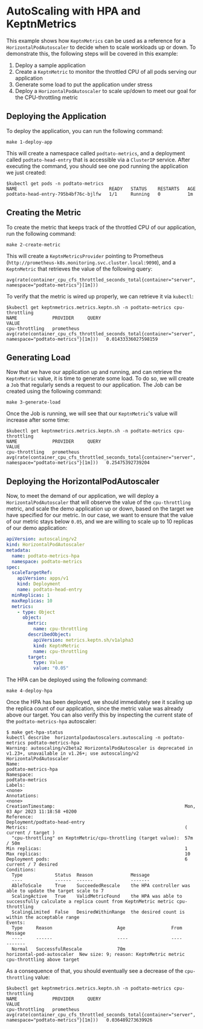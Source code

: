 # AutoScaling with HPA and KeptnMetrics

This example shows how `KeptnMetrics` can be used as a reference for a `HorizontalPodAutoscaler` to decide when to
scale workloads up or down.
To demonstrate this, the following steps will be covered in this example:

1. Deploy a sample application
2. Create a `KeptnMetric` to monitor the throttled CPU of all pods serving our application
3. Generate some load to put the application under stress
4. Deploy a `HorizontalPodAutoscaler` to scale up/down to meet our goal for the CPU-throttling metric

## Deploying the Application

To deploy the application, you can run the following command:

```shell
make 1-deploy-app
```

This will create a namespace called `podtato-metrics`, and a deployment called `podtato-head-entry` that is
accessible via a `ClusterIP` service.
After executing the command, you should see one
pod running the application we just created:

```shell
$kubectl get pods -n podtato-metrics
NAME                                  READY   STATUS    RESTARTS   AGE
podtato-head-entry-795b4bf76c-bjlfw   1/1     Running   0          1m
```

## Creating the Metric

To create the metric that keeps track of the throttled CPU of our application, run the following command:

```shell
make 2-create-metric
```

This will create a `KeptnMetricsProvider` pointing to Prometheus
(`http://prometheus-k8s.monitoring.svc.cluster.local:9090`), and a `KeptnMetric` that retrieves
the value of the following query:

```shell
avg(rate(container_cpu_cfs_throttled_seconds_total{container="server", namespace="podtato-metrics"}[1m]))
```

To verify that the metric is wired up properly, we can retrieve it via `kubectl`:

```shell
$kubectl get keptnmetrics.metrics.keptn.sh -n podtato-metrics cpu-throttling
NAME             PROVIDER     QUERY                                                                                                       VALUE
cpu-throttling   prometheus   avg(rate(container_cpu_cfs_throttled_seconds_total{container="server", namespace="podtato-metrics"}[1m]))   0.01433336027598159
```

## Generating Load

Now that we have our application up and running, and can retrieve the `KeptnMetric` value,
it is time to generate some load.
To do so, we will create a `Job` that regularly
sends a request to our application.
The Job can be created using the following command:

```shell
make 3-generate-load
```

Once the Job is running, we will see that our `KeptnMetric`'s value will increase after some time:

```shell
$kubectl get keptnmetrics.metrics.keptn.sh -n podtato-metrics cpu-throttling
NAME             PROVIDER     QUERY                                                                                                       VALUE
cpu-throttling   prometheus   avg(rate(container_cpu_cfs_throttled_seconds_total{container="server", namespace="podtato-metrics"}[1m]))   0.25475392739204
```

## Deploying the HorizontalPodAutoscaler

Now, to meet the demand of our application, we will deploy a `HorizontalPodAutoscaler` that will
observe the value of the `cpu-throttling` metric, and scale the demo application up or down, based on the target
we have specified for our metric.
In our case, we want to ensure that the value of our metric stays
below `0.05`, and we are willing to scale up to 10 replicas of our demo application:

```yaml
apiVersion: autoscaling/v2
kind: HorizontalPodAutoscaler
metadata:
  name: podtato-metrics-hpa
  namespace: podtato-metrics
spec:
  scaleTargetRef:
    apiVersion: apps/v1
    kind: Deployment
    name: podtato-head-entry
  minReplicas: 1
  maxReplicas: 10
  metrics:
    - type: Object
      object:
        metric:
          name: cpu-throttling
        describedObject:
          apiVersion: metrics.keptn.sh/v1alpha3
          kind: KeptnMetric
          name: cpu-throttling
        target:
          type: Value
          value: "0.05"
```

The HPA can be deployed using the following command:

```shell
make 4-deploy-hpa
```

Once the HPA has been deployed, we should immediately see it scaling up the replica count of our application,
since the metric value was already above our target.
You can also verify this by inspecting the current
state of the `podtato-metrics-hpa` autoscaler:

```shell
$ make get-hpa-status
kubectl describe  horizontalpodautoscalers.autoscaling -n podtato-metrics podtato-metrics-hpa
Warning: autoscaling/v2beta2 HorizontalPodAutoscaler is deprecated in v1.23+, unavailable in v1.26+; use autoscaling/v2 HorizontalPodAutoscaler
Name:                                                             podtato-metrics-hpa
Namespace:                                                        podtato-metrics
Labels:                                                           <none>
Annotations:                                                      <none>
CreationTimestamp:                                                Mon, 03 Apr 2023 11:18:58 +0200
Reference:                                                        Deployment/podtato-head-entry
Metrics:                                                          ( current / target )
  "cpu-throttling" on KeptnMetric/cpu-throttling (target value):  57m / 50m
Min replicas:                                                     1
Max replicas:                                                     10
Deployment pods:                                                  6 current / 7 desired
Conditions:
  Type            Status  Reason              Message
  ----            ------  ------              -------
  AbleToScale     True    SucceededRescale    the HPA controller was able to update the target scale to 7
  ScalingActive   True    ValidMetricFound    the HPA was able to successfully calculate a replica count from KeptnMetric metric cpu-throttling
  ScalingLimited  False   DesiredWithinRange  the desired count is within the acceptable range
Events:
  Type     Reason                        Age                 From                       Message
  ----     ------                        ----                ----                       -------
  Normal   SuccessfulRescale             70m                 horizontal-pod-autoscaler  New size: 9; reason: KeptnMetric metric cpu-throttling above target
```

As a consequence of that, you should eventually see a decrease of the `cpu-throttling` value:

```shell
$kubectl get keptnmetrics.metrics.keptn.sh -n podtato-metrics cpu-throttling
NAME             PROVIDER     QUERY                                                                                                       VALUE
cpu-throttling   prometheus   avg(rate(container_cpu_cfs_throttled_seconds_total{container="server", namespace="podtato-metrics"}[1m]))   0.036489273639926
```
